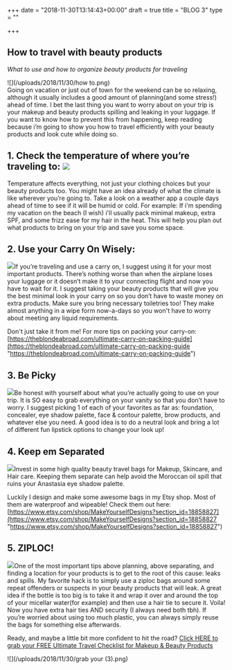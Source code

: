+++
date = "2018-11-30T13:14:43+00:00"
draft = true
title = "BLOG 3"
type = ""

+++

## How to travel with beauty products

_What to use and how to organize beauty products for traveling_

![](/uploads/2018/11/30/how to.png)  
Going on vacation or just out of town for the weekend can be so relaxing, although it usually includes a good amount of planning(and some stress!) ahead of time. I bet the last thing you want to worry about on your trip is your makeup and beauty products spilling and leaking in your luggage. If you want to know how to prevent this from happening, keep reading because i’m going to show you how to travel efficiently  with your beauty products and look cute while doing so.

## 1. Check the temperature of where you’re traveling to: ![](/uploads/2018/11/30/greece-0751.jpg)

Temperature affects everything, not just your clothing choices but your beauty products too. You might have an idea already of what the climate is like wherever you’re going to. Take a look on a weather app a couple days ahead of time to see if it will be humid or cold. For example: If i'm spending my vacation on the beach (I wish) i'll usually pack minimal makeup, extra SPF, and some frizz ease for my hair in the heat. This will help you plan out what products to bring on your trip and save you some space. 

## 2. Use your Carry On Wisely:

![](/uploads/2018/11/30/6efdf8e31b707e0c60fa1ea8b89c268f.jpg)If you’re traveling and use a carry on, I suggest using it for your most important products. There’s nothing worse than when the airplane loses your luggage or it doesn’t make it to your connecting flight and now you have to wait for it. I suggest taking your beauty products that will give you the best minimal look in your carry on so you don’t have to waste money on extra products. Make sure you bring necessary toiletries too! They make almost anything in a wipe form now-a-days so you won't have to worry about meeting any liquid requirements.

Don't just take it from me! For more tips on packing your carry-on: [https://theblondeabroad.com/ultimate-carry-on-packing-guide](https://theblondeabroad.com/ultimate-carry-on-packing-guide "https://theblondeabroad.com/ultimate-carry-on-packing-guide")

## 3. Be Picky

![](/uploads/2018/11/30/94a5e3249a83b9a0d649cd504852c44b.jpg)Be honest with yourself about what you’re actually going to use on your trip. It is SO easy to grab everything on your vanity so that you don’t have to worry. I suggest picking 1 of each of your favorites as far as: foundation, concealer, eye shadow palette, face & contour palette, brow products, and whatever else you need. A good idea is to do a neutral look and bring a lot of different fun lipstick options to change your look up!

## 4. Keep em Separated

![](/uploads/2018/11/05/IMG_1287.jpg)Invest in some high quality beauty travel bags for Makeup, Skincare, and Hair care. Keeping them separate can help avoid the Moroccan oil spill that ruins your Anastasia eye shadow palette. 

Luckily I design and make some awesome bags in my Etsy shop. Most of them are waterproof and wipeable! Check them out here: [https://www.etsy.com/shop/MakeYourselfDesigns?section_id=18858827](https://www.etsy.com/shop/MakeYourselfDesigns?section_id=18858827 "https://www.etsy.com/shop/MakeYourselfDesigns?section_id=18858827")

## 5. ZIPLOC!

![](/uploads/2018/11/30/IMG_1251.png)One of the most important tips above planning, above separating, and finding a location for your products is to get to the root of this cause: leaks and spills. My favorite hack is to simply use a ziploc bags around some repeat offenders or suspects in your beauty products that will leak. A great idea if the bottle is too big is to take it and wrap it over and around the top of your micellar water(for example) and then use a hair tie to secure it. Voila! Now you have extra hair ties AND security (I always need both tbh). If you’re worried about using too much plastic, you can always simply reuse the bags for something else afterwards.

Ready, and maybe a little bit more confident to hit the road? [Click HERE to grab your FREE Ultimate Travel Checklist for Makeup & Beauty Products](https://mailchi.mp/e1078e4cb356/ultimatetravelchecklist "Ultimate Travel Checklist for Makeup and Beauty Products")

![](/uploads/2018/11/30/grab your (3).png)